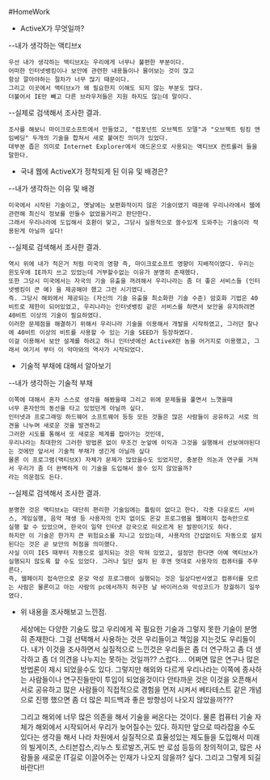 #HomeWork

* ActiveX가 무엇일까?

 --내가 생각하는 액티브x
	
	우선 내가 생각하는 액티브X는 우리에게 너무나 불편한 부분이다.
	어떠한 인터넷뱅킹이나 보안에 관련한 내용들이나 물어보는 것이 많고
	항상 깔아야하는 절차가 너무 많기 때문이다.
	그리고 이곳에서 액티브x가 왜 필요한지 이해도 되지 않는 부분도 많다.
	더불어서 IE만 빼고 다른 브라우저들은 지원 하지도 않는데 말이다.

--실제로 검색해서 조사한 결과.
	
	조사를 해보니 마이크로소프트에서 만들었고, "컴포넌트 오브젝트 모델"과 "오브젝트 링킹 앤 임베딩" 두개의 기술을 합쳐서 새로 붙여진 의미가 있었다.
	대부분 좁은 의미로 Internet Explorer에서 애드온으로 사용되는 액티브X 컨트롤러 들을 말한다.
	
* 국내 웹에 ActiveX가 정착되게 된 이유 및 배경은?

--내가 생각하는 이유 및 배경
	
	미국에서 시작된 기술이고, 옛날에는 보편화적이지 않은 기술이였기 때문에 우리나라에서 웹에 관련해 최신식 정보를 만들수 없었을거라고 판단한다.
	그래서 우리나라에 도입해서 호환이 맞고, 그당시 실용적으로 쓸수있게 도와주는 기술이라 적용된게 아닐까 싶다!

--실제로 검색해서 조사한 결과.
	
	역시 위에 내가 적은거 처럼 미국의 영향 즉, 마이크로소프트 영향이 지배적이였다. 우리는 윈도우에 IE까지 쓰고 있었는데 거부할수없는 이유가 분명히 존재했다.
	또한 그당시 미국에서는 자국의 기술 유출을 꺼려해서 우리나라는 좀 더 좋은 서비스들 (인터넷뱅킹이 큰 예) 을 제공해야 했고 그런 시기였다.
	즉. 그당시 해외에서 제공되는 (자신의 기술 유출을 최소화한 기술 수준) 암호화 기법은 40비트로 제한이 되어있었고, 우리나라는 인터넷뱅킹 같은 서비스를 하면서 보안을 유지하려면
	40비트 이상의 기술이 필요하였다.
	이러한 문제점을 해결하기 위해서 우리나라 기술을 이용해서 개발을 시작하였고, 그러던 찰나에 40비트 이상의 비트를 사용할 수 있는 기술 SEED가 등장하였다.
	이걸 이용해서 보안 설계를 하려고 하니 인터넷에선 ActiveX란 놈을 어거지로 이용했고, 그래서 여기서 부터 이 악마와의 역사가 시작되었다.

* 기술적 부채에 대해서 알아보기

--내가 생각하는 기술적 부채
	
	이쪽에 대해서 혼자 스스로 생각을 해봤을때 그리고 위에 문제들을 풀면서 느꼇을때 
	너무 혼자만의 동선을 타고 있었던게 아닐까 싶다.
	인터넷과 프로그래밍 하드웨어 소프트웨어 등등 모든 것들은 많은 사람들이 공유하고 서로 의견을 나누며 새로운 것을 발견하고
	그러한 시도를 통해서 또 새로운 체계를 잡아가는 것인데,
	우리나라는 최대한의 그러한 방법론 없이 무조건 눈앞에 이익과 그것을 실행해서 선보여야된다는 것에만 앞서서 기술적 부채가 생긴게 아닐까 싶다
	물론 이 프로그램(액티브X) 자체가 문제가 많았을수도 있었지만, 충분한 의논과 연구를 거쳐서 우리가 좀 더 완벽하게 이 기술을 도입해서 쓸수 있지 않았을까?
	라는 의문점도 든다.

--실제로 검색해서 조사한 결과.

	분명한 것은 액티브x는 대단히 편리한 기술임에는 틀림이 없다고 한다. 각종 다운로드 서비스, 게임실행, 음악 재생 등 사용자의 인지 없이도 온갖 프로그램을 웹페이지 접속만으로
	실행 할 수 있었으며, 한국이 일약 인터넷 강국으로 떠오르게 된 발판이기도 하다.
	하지만 이 기술은 한가지 큰 위험요소를 지니고 있었는데, 사용자의 간섭없이도 자동으로 설치된다는 것은 곧 보안의 허점을 의미했다.
	사실 이미 IE5 때부터 자동으로 설치되는 것은 막혀 있었고, 설정만 한다면 아예 액티브x가 실행되지 않도록 할 수도 있었다. 그러나 일단 설치 된 후엔 멋대로 사용자의 컴퓨터를 주무른다.
	즉, 웹페이지 접속만으로 온갖 악성 프로그램이 실행되는 것은 일상다반사였고 컴퓨터를 모르는 사람은 물론이고 아는 사람의 pc에서까지 허구헌 날 바이러스와 악성코드가 창궐하기 일쑤였다.

* 위 내용을 조사해보고 느낀점.

	세상에는 다양한 기술도 많고 우리에게 꼭 필요한 기술과 그렇지 못한 기술이 분명히 존재한다.
	그걸 선택해서 사용하는 것은 우리들이고 책임을 지는것도 우리들이다.
	내가 이것을 조사하면서 실질적으로 느낀것은 우리들은 좀 더 연구하고 좀 더 생각하고 좀 더 의견을 나누지는 못하는 것일까?? 스럽다....
	어쩌면 많은 연구나 많은 방법론이 제시 되었을수도 있다. 그렇지만 해외와 다르게 우리나라는 이쪽에 종사하는 사람들이나 연구진들만이 투입이 되었을것이다
	안타까운 것은 이것을 오픈해서 서로 공유하고 많은 사람들이 직접적으로 경험을 먼저 시켜서 베타테스트 같은 개념으로 진행 했으면 
	좀 더 많은 피드백과 좋은 방향성이 나오지 않았을까???

	그리고 해외에 너무 많은 의존을 해서 기술을 써온다는 것이다.
	물론 컴퓨터 기술 자체가 해외에서 시작되어서 우리가 늦어질수는 있다.
	하지만 앞으로 따라잡을 수도 있다는 생각을 해서 나라 차원에서 실질적으로 효율성있는 제도들을 도입해서
	미래의 빌게이츠, 스티븐잡스,리누스 토르발즈,귀도 반 로섬 등등의 창의적이고, 많은 사람들을 새로운 IT길로 이끌어주는 인재가 나오지 않을까? 싶다.
	그리고 그렇게 되길 바란다!!
